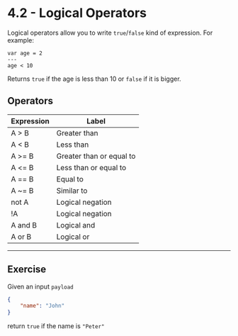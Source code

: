 # 4.2 - Logical Operators

Logical operators allow you to write `true`/`false` kind of expression.
For example:

```dw
var age = 2
---
age < 10
```

Returns `true` if the age is less than 10 or `false` if it is bigger.

## Operators

| Expression  | Label  |
|---|---|
|A > B| Greater than |
|A < B|Less than|
|A >= B|Greater than or equal to|
|A <= B|Less than or equal to|
|A == B|Equal to|
|A ~= B|Similar to|
|not A|Logical negation|
|!A|Logical negation|
|A and B|Logical and|
|A or B|Logical or|

---

## Exercise

Given an input `payload`

```json
{
    "name": "John"
}
```

return `true` if the name is `"Peter"`
